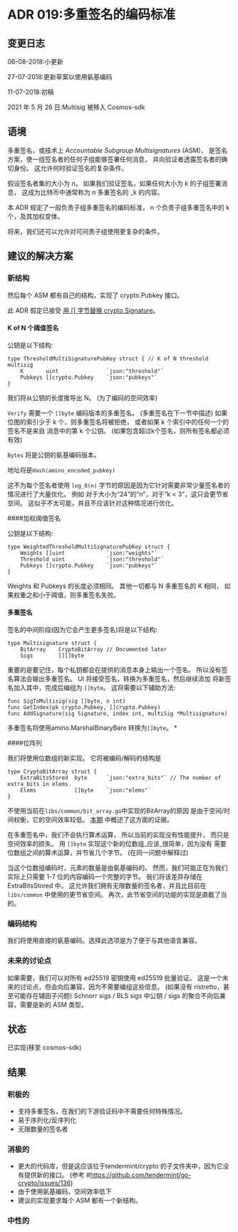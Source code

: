 # ADR 019:多重签名的编码标准

## 变更日志

06-08-2018:小更新

27-07-2018:更新草案以使用氨基编码

11-07-2018:初稿

2021 年 5 月 26 日:Multisig 被移入 Cosmos-sdk

## 语境

多重签名，或技术上 _Accountable Subgroup Multisignatures_ (ASM)，
是签名方案，使一组签名者的任何子组能够签署任何消息，
并向验证者透露签名者的确切身份。
这允许何时验证签名的复杂条件。

假设签名者集的大小为 _n_。
如果我们验证签名，如果任何大小为 _k_ 的子组签署消息，
这成为比特币中通常称为 n 多重签名的 _k 的内容。

本 ADR 规定了一般负责子组多重签名的编码标准，
n 个负责子组多重签名中的 k 个，及其加权变体。

将来，我们还可以允许对可问责子组使用更复杂的条件。

## 建议的解决方案

### 新结构

然后每个 ASM 都有自己的结构，实现了 crypto.Pubkey 接口。

此 ADR 假定已接受 [用 [] 字节替换 crypto.Signature](https://github.com/tendermint/tendermint/issues/1957)。

#### K of N 个阈值签名

公钥是以下结构:

```golang
type ThresholdMultiSignaturePubKey struct { // K of N threshold multisig
	K       uint               `json:"threshold"`
	Pubkeys []crypto.Pubkey    `json:"pubkeys"`
}
```

我们将从公钥的长度推导出 N。 (为了编码的空间效率)

`Verify` 需要一个 `[]byte` 编码版本的多重签名。
(多重签名在下一节中描述)
如果位图的索引少于 k 个，则多重签名将被拒绝，
或者如果 k 个索引中的任何一个的签名不是来自
消息中的第 k 个公钥。
(如果包含超过k个签名，则所有签名都必须有效)

`Bytes` 将是公钥的氨基编码版本。

地址将是`Hash(amino_encoded_pubkey)`

这不为每个签名者使用 `log_8(n)` 字节的原因是因为它针对需要非常少量签名者的情况进行了大量优化。
例如 对于大小为“24”的“n”，对于“k < 3”，这只会更节省空间。
这似乎不太可能，并且不应该针对这种情况进行优化。

####加权阈值签名

公钥是以下结构:

```golang
type WeightedThresholdMultiSignaturePubKey struct {
	Weights []uint             `json:"weights"`
	Threshold uint             `json:"threshold"`
	Pubkeys []crypto.Pubkey    `json:"pubkeys"`
}
```

Weights 和 Pubkeys 的长度必须相同。
其他一切都与 N 多重签名的 K 相同，
如果权重之和小于阈值，则多重签名失败。

#### 多重签名

签名的中间阶段(因为它会产生更多签名)将是以下结构:

```golang
type Multisignature struct {
	BitArray    CryptoBitArray // Documented later
	Sigs        [][]byte
```

重要的是要记住，每个私钥都会在提供的消息本身上输出一个签名。
所以没有签名算法会输出多重签名。
UI 将接受签名，转换为多重签名，然后继续添加
将新签名加入其中，完成后编组为 `[]byte`。
这将需要以下辅助方法:

```golang
func SigToMultisig(sig []byte, n int)
func GetIndex(pk crypto.Pubkey, []crypto.Pubkey)
func AddSignature(sig Signature, index int, multiSig *Multisignature)
```

多重签名将使用amino.MarshalBinaryBare 转换为`[]byte`。 \*

####位阵列

我们将使用位数组的新实现。 它将被编码/解码的结构是

```golang
type CryptoBitArray struct {
	ExtraBitsStored  byte      `json:"extra_bits"` // The number of extra bits in elems.
	Elems            []byte    `json:"elems"`
}
```

不使用当前在`libs/common/bit_array.go`中实现的BitArray的原因
是由于空间/时间权衡，它的空间效率较低。
[本期](https://github.com/tendermint/tendermint/issues/2077) 中概述了这方面的证据。

在多重签名中，我们不会执行算术运算，
所以当前的实现没有性能提升，
而只是空间效率的损失。
用 `[]byte` 实现这个新的位数组_应该_很简单，因为没有
需要位数组之间的算术运算，并节省几个字节。
(在同一问题中解释过)

当这个位数组编码时，元素的数量是由氨基编码的。
然而，我们可能正在为我们实际上只需要 1-7 位的内容编码一个完整的字节。
我们将该差异存储在 ExtraBitsStored 中。
这允许我们拥有无限数量的签名者，并且比目前在 `libs/common` 中使用的更节省空间。
再次，此节省空间的功能的实现是直截了当的。

### 编码结构

我们将使用直接的氨基编码。选择此选项是为了便于与其他语言兼容。

### 未来的讨论点

如果需要，我们可以对所有 ed25519 密钥使用 ed25519 批量验证。
这是一个未来的讨论点，但会向后兼容，因为不需要编组这些信息。
(如果没有 ristretto，甚至可能存在辅因子问题)
Schnorr sigs / BLS sigs 中公钥 / sigs 的聚合不向后兼容，需要是新的 ASM 类型。

## 状态

已实现(移至 cosmos-sdk)

## 结果

### 积极的

- 支持多重签名，在我们的下游验证码中不需要任何特殊情况。
- 易于序列化/反序列化
- 无限数量的签名者

### 消极的

- 更大的代码库，但是这应该位于tendermint/crypto 的子文件夹中，因为它没有提供新的接口。 (参考 #https://github.com/tendermint/go-crypto/issues/136)
- 由于使用氨基编码，空间效率低下
- 建议的实现要求每个 ASM 都有一个新结构。

### 中性的
